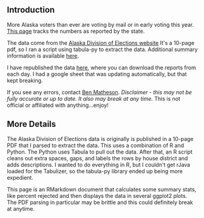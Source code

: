 
## Introduction

More Alaska voters than ever are voting by mail or in early voting this year. [This page](https://benmatheson.github.io/alaska_2020_early_absentee_vote/early_vote_md.html) tracks the numbers as reported by the state.

The data come from the [Alaska Division of Elections website](https://www.elections.alaska.gov/results/20GENR/data/sovc/CombinedBallotCountReport_Server.pdf) It's a 10-page pdf, so I ran a script using tabula-py to extract the data. Additional summary information is available [here](https://www.elections.alaska.gov/doc/info/statstable.php).

I have republished the data [here](https://github.com/benmatheson/alaska_2020_early_absentee_vote/tree/master/data/output), where you can download the reports from each day.  I had a google sheet that was updating automatically, but that kept breaking. 

If you see any errors, contact [Ben Matheson](https://twitter.com/benmatheson). *Disclaimer - this may not be fully accurate or up to date. It also may break at any time.* This is not official or affiliated with anything...enjoy!


## More Details

The Alaska Division of Elections data is originally is published in a 10-page PDF that I parsed to extract the data. This uses a combination of R and Python. The Python uses Tabula to pull out the data. After that, an R script cleans out extra spaces, gaps, and labels the rows by house district and adds descriptions. I wanted to do everything in R, but I couldn't get rJava loaded for the Tabulizer, so the tabula-py library ended up being more expedient.

This page is an RMarkdown document that calculates some summary stats, like percent rejected and then displays the data in several ggplot2 plots. The PDF parsing in particular may be brittle and this could definitely break at anytime.
